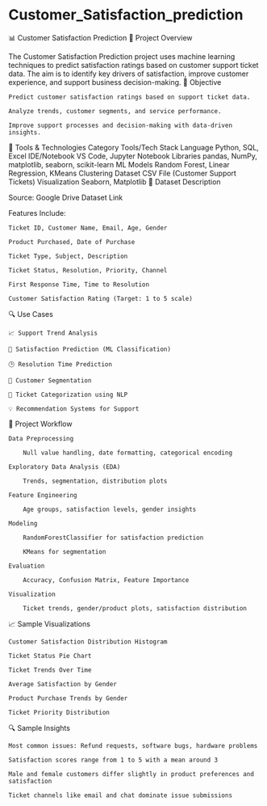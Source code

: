 # Customer_Satisfaction_prediction
📊 Customer Satisfaction Prediction
📝 Project Overview

The Customer Satisfaction Prediction project uses machine learning techniques to predict satisfaction ratings based on customer support ticket data. The aim is to identify key drivers of satisfaction, improve customer experience, and support business decision-making.
🎯 Objective

    Predict customer satisfaction ratings based on support ticket data.

    Analyze trends, customer segments, and service performance.

    Improve support processes and decision-making with data-driven insights.

🧰 Tools & Technologies
Category	Tools/Tech Stack
Language	Python, SQL, Excel
IDE/Notebook	VS Code, Jupyter Notebook
Libraries	pandas, NumPy, matplotlib, seaborn, scikit-learn
ML Models	Random Forest, Linear Regression, KMeans Clustering
Dataset	CSV File (Customer Support Tickets)
Visualization	Seaborn, Matplotlib
📁 Dataset Description

Source: Google Drive Dataset Link

Features Include:

    Ticket ID, Customer Name, Email, Age, Gender

    Product Purchased, Date of Purchase

    Ticket Type, Subject, Description

    Ticket Status, Resolution, Priority, Channel

    First Response Time, Time to Resolution

    Customer Satisfaction Rating (Target: 1 to 5 scale)

🔍 Use Cases

    📈 Support Trend Analysis

    🧠 Satisfaction Prediction (ML Classification)

    🕒 Resolution Time Prediction

    🧾 Customer Segmentation

    💬 Ticket Categorization using NLP

    💡 Recommendation Systems for Support

🧪 Project Workflow

    Data Preprocessing

        Null value handling, date formatting, categorical encoding

    Exploratory Data Analysis (EDA)

        Trends, segmentation, distribution plots

    Feature Engineering

        Age groups, satisfaction levels, gender insights

    Modeling

        RandomForestClassifier for satisfaction prediction

        KMeans for segmentation

    Evaluation

        Accuracy, Confusion Matrix, Feature Importance

    Visualization

        Ticket trends, gender/product plots, satisfaction distribution

📈 Sample Visualizations

    Customer Satisfaction Distribution Histogram

    Ticket Status Pie Chart

    Ticket Trends Over Time

    Average Satisfaction by Gender

    Product Purchase Trends by Gender

    Ticket Priority Distribution

🔍 Sample Insights

    Most common issues: Refund requests, software bugs, hardware problems

    Satisfaction scores range from 1 to 5 with a mean around 3

    Male and female customers differ slightly in product preferences and satisfaction

    Ticket channels like email and chat dominate issue submissions

